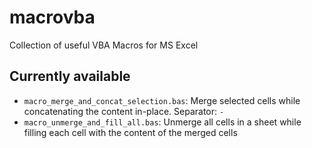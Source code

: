 # macrovba
Collection of useful VBA Macros for MS Excel

## Currently available

- `macro_merge_and_concat_selection.bas`: Merge selected cells while concatenating the content in-place. Separator: ` - `
- `macro_unmerge_and_fill_all.bas`: Unmerge all cells in a sheet while filling each cell with the content of the merged cells

